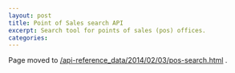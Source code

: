 ```yaml
---
layout: post
title: Point of Sales search API
excerpt: Search tool for points of sales (pos) offices.
categories:
---
```


Page moved to [/api-reference_data/2014/02/03/pos-search.html](/api-reference_data/2014/02/03/pos-search.html) .
